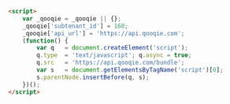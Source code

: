 <!-- TITLE: Home -->
<!-- SUBTITLE: A quick summary of Home -->



```html
<script>
    var _qooqie = _qooqie || {};
    _qooqie['subtenant_id'] = 160;
    _qooqie['api_url'] = 'https://api.qooqie.com';
    (function() {
        var q   = document.createElement('script');
        q.type  = 'text/javascript'; q.async = true;
        q.src   = 'https://api.qooqie.com/bundle';
        var s   = document.getElementsByTagName('script')[0];
        s.parentNode.insertBefore(q, s);
    })();
</script>
```
